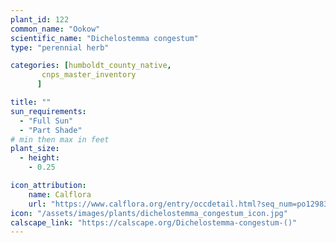 ```yaml
---
plant_id: 122
common_name: "Ookow"
scientific_name: "Dichelostemma congestum"
type: "perennial herb"

categories: [humboldt_county_native,
       cnps_master_inventory
      ]

title: ""
sun_requirements:
  - "Full Sun"
  - "Part Shade"
# min then max in feet
plant_size:
  - height: 
    - 0.25

icon_attribution: 
    name: Calflora
    url: "https://www.calflora.org/entry/occdetail.html?seq_num=po129832" 
icon: "/assets/images/plants/dichelostemma_congestum_icon.jpg" 
calscape_link: "https://calscape.org/Dichelostemma-congestum-()"
---
```


